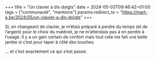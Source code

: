 +++
title = "Un clavier à dix doigts"
date = 2024-05-03T09:46:42+01:00
tags = ["communauté", "mentions"]
params.redirect_to = "https://mart-e.be/2024/05/un-clavier-a-dix-doigts"
+++

Si, en changeant de clavier, je m’étais préparé à perdre du temps (et de
l’argent) pour le choix du matériel, je ne m’attendais pas à en perdre à
l’usage. Il y a un gain certain de confort mais tout cela me fait une belle
jambe si c’est pour taper à côté des touches.

… et c’est exactement ce qui s’est passé.

<!--more-->
